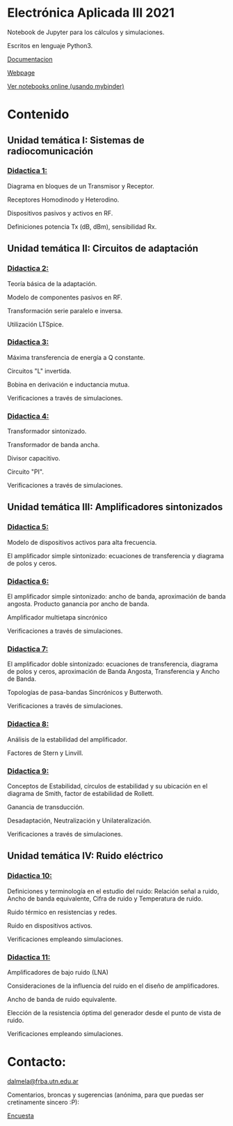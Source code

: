 # Electrónica Aplicada III 2021

Notebook de Jupyter para los cálculos y simulaciones.

Escritos en lenguaje Python3. 

[Documentacion](https://2020.readthedocs.io/es/latest/)

[Webpage](https://gitlab.frba.utn.edu.ar/grado/eaiii_2021)

[Ver notebooks online (usando mybinder)](https://mybinder.org/v2/git/https%3A%2F%2Fgitlab.frba.utn.edu.ar%2Fgrado%2Feaiii_2021.git/HEAD)



# Contenido

## Unidad temática I: Sistemas de radiocomunicación

### [Didactica 1:](./1_Introduccion/Didactica_1.pdf)


Diagrama en bloques de un Transmisor y Receptor.

Receptores Homodinodo y Heterodino. 

Dispositivos pasivos y activos en RF.

Definiciones potencia Tx (dB, dBm), sensibilidad Rx. 


## Unidad temática II: Circuitos de adaptación 

### [Didactica 2:](./2_Circuitos_de_adaptacion/1_Didacticas/Didactica_2.pdf)

Teoría básica de la adaptación. 

Modelo de componentes pasivos en RF. 

Transformación serie paralelo e inversa. 

Utilización LTSpice.

### [Didactica 3:](./2_Circuitos_de_adaptacion/1_Didacticas/Didactica_3.pdf)

Máxima transferencia de energía a Q constante. 

Circuitos "L" invertida.

Bobina en derivación e inductancia mutua. 

Verificaciones a través de simulaciones.

### [Didactica 4:](./2_Circuitos_de_adaptacion/1_Didacticas/Didactica_4.pdf)

Transformador sintonizado.

Transformador de banda ancha. 

Divisor capacitivo.

Circuito "PI".

Verificaciones a través de simulaciones.


## Unidad temática III: Amplificadores sintonizados

### [Didactica 5:](./3_Amplificadores_sintonizados/1_Didacticas/Didactica_5.pdf)


Modelo de dispositivos activos para alta frecuencia.

El amplificador simple sintonizado: ecuaciones de transferencia y diagrama de polos y ceros.


### [Didactica 6:](./3_Amplificadores_sintonizados/1_Didacticas/Didactica_6.pdf)

El amplificador simple sintonizado: ancho de banda, aproximación de banda angosta. Producto ganancia por ancho de banda.

Amplificador multietapa sincrónico

Verificaciones a través de simulaciones.

### [Didactica 7:](./3_Amplificadores_sintonizados/1_Didacticas/Didactica_7.pdf)

El amplificador doble sintonizado: ecuaciones de transferencia, diagrama de polos y ceros, aproximación de Banda Angosta, Transferencia y Ancho de Banda. 

Topologías de pasa-bandas Sincrónicos y Butterwoth.

Verificaciones a través de simulaciones.

### [Didactica 8:](./3_Amplificadores_sintonizados/1_Didacticas/Didactica_8.pdf)

Análisis de la estabilidad del amplificador.

Factores de Stern y Linvill. 


### [Didactica 9:](./3_Amplificadores_sintonizados/1_Didacticas/Didactica_9.pdf)

Conceptos de Estabilidad, círculos de estabilidad y su ubicación en el diagrama de Smith, factor de estabilidad de Rollett. 

Ganancia de transducción. 

Desadaptación, Neutralización y Unilateralización. 

Verificaciones a través de simulaciones.

## Unidad temática IV: Ruido eléctrico

### [Didactica 10:](./4_Ruido/1_Didacticas/Didactica_10.pdf)

Definiciones y terminología en el estudio del ruido: Relación señal a ruido, Ancho de banda equivalente, Cifra de ruido y Temperatura de ruido. 

Ruido térmico en resistencias y redes. 

Ruido en dispositivos activos. 

Verificaciones empleando simulaciones.

### [Didactica 11:](./4_Ruido/1_Didacticas/Didactica_11.pdf)

Amplificadores de bajo ruido (LNA)

Consideraciones de la influencia del ruido en el diseño de amplificadores. 

Ancho de banda de ruido equivalente.

Elección de la resistencia óptima del generador desde el punto de vista de ruido. 

Verificaciones empleando simulaciones.


# Contacto:

dalmela@frba.utn.edu.ar

Comentarios, broncas y sugerencias (anónima, para que puedas ser cretinamente sincero :P):

[Encuesta](https://goo.gl/forms/wfZeEfFV4dqnjATo1)



